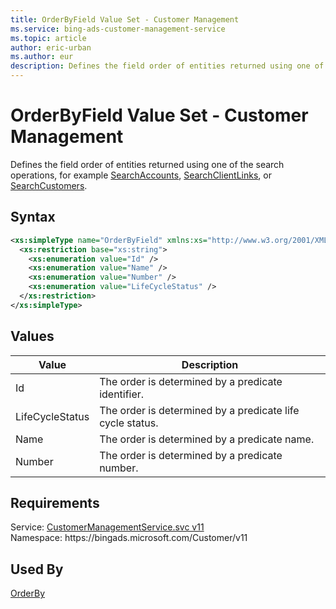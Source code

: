```yaml
---
title: OrderByField Value Set - Customer Management
ms.service: bing-ads-customer-management-service
ms.topic: article
author: eric-urban
ms.author: eur
description: Defines the field order of entities returned using one of the search operations, for example SearchAccounts, SearchClientLinks, or SearchCustomers.
---
```

# OrderByField Value Set - Customer Management
Defines the field order of entities returned using one of the search operations, for example [SearchAccounts](bingads/customer-management-service/searchaccounts.md), [SearchClientLinks](bingads/customer-management-service/searchclientlinks.md), or [SearchCustomers](bingads/customer-management-service/searchcustomers.md).

## Syntax
```xml
<xs:simpleType name="OrderByField" xmlns:xs="http://www.w3.org/2001/XMLSchema">
  <xs:restriction base="xs:string">
    <xs:enumeration value="Id" />
    <xs:enumeration value="Name" />
    <xs:enumeration value="Number" />
    <xs:enumeration value="LifeCycleStatus" />
  </xs:restriction>
</xs:simpleType>
```

## <a name="values"></a>Values

|Value|Description|
|-----------|---------------|
|<a name="id"></a>Id|The order is determined by a predicate identifier.|
|<a name="lifecyclestatus"></a>LifeCycleStatus|The order is determined by a predicate life cycle status.|
|<a name="name"></a>Name|The order is determined by a predicate name.|
|<a name="number"></a>Number|The order is determined by a predicate number.|

## Requirements
Service: [CustomerManagementService.svc v11](https://clientcenter.api.bingads.microsoft.com/Api/CustomerManagement/v11/CustomerManagementService.svc)  
Namespace: https\://bingads.microsoft.com/Customer/v11  

## Used By
[OrderBy](orderby.md)  
